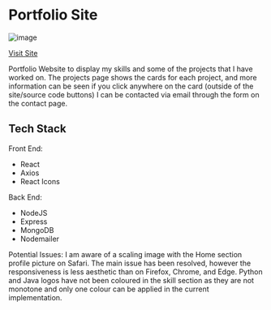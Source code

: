 # Portfolio Site
![image](https://user-images.githubusercontent.com/34381264/162338861-1af2790f-84e2-46e1-861d-79e32902a7fb.png)

[Visit Site](https://scottfo.netlify.app/)

Portfolio Website to display my skills and some of the projects that I have worked on.
The projects page shows the cards for each project, and more information can be seen if you click anywhere on the card (outside of the site/source code buttons)
I can be contacted via email through the form on the contact page.

## Tech Stack

Front End:
* React
* Axios
* React Icons

Back End:
* NodeJS
* Express
* MongoDB
* Nodemailer

Potential Issues:
I am aware of a scaling image with the Home section profile picture on Safari. The main issue has been resolved, however the responsiveness is less aesthetic than on Firefox, Chrome, and Edge.
Python and Java logos have not been coloured in the skill section as they are not monotone and only one colour can be applied in the current implementation.
